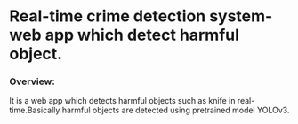 # Real-time crime detection system-web app which detect harmful object. 

### Overview:
It is a web app which detects harmful objects such as knife in real-time.Basically harmful objects are detected using pretrained model YOLOv3.

